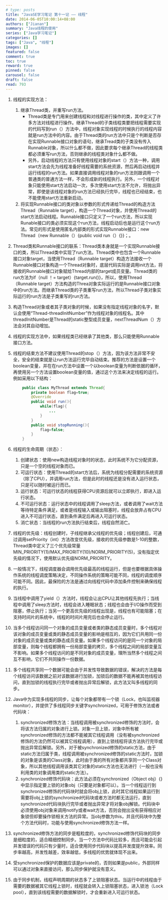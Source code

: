 ```yaml
---
# type: posts 
title: "JavaSE学习笔记 第十一记 —— 线程"
date: 2014-06-05T10:00:14+08:00
authors: ["Jianan"]
summary: "Java线程的使用"
series: ["Java学习笔记"]
categories: []
tags: ["Java", "线程"]
images: []
featured: false
comment: true
toc: true
reward: true
pinned: false
carousel: false
draft: false
read: 793
---
```


1. 线程的实现方法：
    1. 继承Thread类，并重写run方法。
        - Thread类是专门用来创建线程和对线程进行操作的类，其中定义了许多方法对线程进行操作。继承Thread的子类线程类要把线程需要实现的代码写到run（）方法中，线程对象实现线程的时候执行的线程内容就是run方法中的内容。由于Thread类的run方法中只是个判断是否存在实现Runnable接口对象的语句，继承Tread类的子类没有传入Runnable对象，所以什么都不做，因此要求每个继承Thread的线程类都必须重写run方法，否则继承的线程类对象什么都不做。
        - 另外，启动线程的方法只有使用线程对象的start（）方法一种，调用start方法会先为线程准备好线程需要的系统资源，然后再启动线程并运行线程的run方法。如果直接调用线程对象的run方法则跟调用一个普通类的普通方法一样，不会形成新的线程执行。另外，一个线程对象只能使用start方法启动一次，多次使用start方法不允许，将抛出异常，即使是该线程对象的run方法已经执行完毕，线程也已经结束，也不能使用start方法重新启动。
    2. 将实现Runnable接口的类对象以参数的形式传递给Thread的构造方法Thread（Runnable target），构造一个Thread对象，并使用Thread的start方法启动线程。Runnable接口只定义了一个run方法，所以实现Runable接口的类必须实现这个run方法，线程启动后也是运行这个run方法。常见的形式是使用匿名内部类的形式实现Runnable接口：new Thread（new Runnable（）{public void run（）{}}；。

2. Thread类和Runnable接口的联系：Thread类本身就是一个实现Runnable接口的类，所以Thread类中实现了run方法。Thread类中也包含一个Runnable接口对象target，当使用Thread（Runnable target）构造方法接收一个Runnable接口对象构造一个Thread对象时，底层代码实际是调用init方法，将接收的Runnable接口对象赋给Thread内部的target成员变量。Thread类的run方法为if（null ！= target）{target.run()}，所以，使用Thread（Runnable target）方法构造的Threa对象实际运行的是Runnable接口对象中的run方法。而继承Thread类的子类重写run方法，所以Thread子类对象实际运行的run方法是子类重写的run方法。

3. 构造Thread对象或者其子类对象的时候，如果没有指定线程对象的名字，默认会使用“Thread-threadInitNumber”作为线程对象的线程名。其中threadInitNumber是Thread的static整型成员变量，nextThreadNum（）方法会对其自动增加。

4. 线程的实现方法中，如果线程类已经继承了其他类，那么只能使用Runnable接口方法。

5. 线程的结束方法不建议使用Thread的stop（）方法，因为该方法非常不安全，安全的结束就是让run方法运行完毕自动结束。推荐的方法是设置一个boolean变量，并在在run方法中设置一个以boolean变量为判断依据的循环，再使用另一个方法设置boolean变量的值，通过这个方法来决定线程的运行。例如采用以下结构：
    ```java
        public class MyThread extends Thread{
            private boolean flag=true;
            @Override
            public void run(){
                while(flag){
                    ...
                }
            }
            public void stopRunning(){
                flag=false;
            }
        }
    ```
6. 线程的生命周期（状态）：
    1. 创建状态：使用new构造线程对象时的状态，此时系统不为它分配资源，只是一个空的线程对象而已。
    2. 可运行状态：使用Thread的start方法后，系统为线程分配需要的系统资源（除了CPU），并调用run方法，但是此时的线程还是没有进入运行状态，只是可以随时被运行而已。
    3. 运行状态：可运行状态的线程获得CPU资源后就可以立即执行，即进入运行状态。
    4. 不可运行状态：运行状态中的线程调用了sleep方法，或者调用了wait方法等待特定条件满足，或者是线程输入或输出阻塞时，线程会放弃占有CPU进入不可运行状态，直到条件满足后再进入可运行状态。
    5. 消亡状态：当线程的run方法执行结束后，线程自然消亡。

7. 线程的优先级：线程创建时，子线程继承父线程的优先级；线程创建后，可通过调用setPriority（int）方法改变优先级，接收的优先级参数是1-10的整数，Thread类中定义了三个优先级常量MIN_PRIORITY(1)/MAX_PRIORITY(10)/NORM_PRIORITY(5)，没有指定优先级的情况下，使用默认优先级NORM_PRIORITY。

8. 一般情况下，线程调度器会调用优先级最高的线程运行，但是也要根据具体操作系统的线程调度策略决定，不同操作系统的策略可能不同，线程的调度顺序可能不同。因此，最保险的方法是通过向线程代码中添加条件控制来确保线程的执行。

9. 当线程中调用了yield（）方法时，线程会让出CPU让其他线程先执行；当线程中调用了sleep方法时，线程会进入睡眠状态；线程也会由于I/O操作而受到阻塞，停止执行；当另一个更高优先级的线程出现是，线程也有可能阻塞；在支持时间片的系统中，线程的时间片用完后也会停止运行。

10. 当多个线程访问同一个对象的成员变量或者类的静态成员变量时，多个线程对该对象的成员变量或类的静态成员变量的影响是相互的，因为它们共用同一份对象的成员变量或类的静态成员变量。如果多个线程访问的是同一个对象的局部变量，则每个线程都拥有一份局部变量的拷贝，多个线程之间的局部变量互不影响。如果多个线程访问的是不同对象的成员变量，理所当然多个线程之间互不影响，它们不共同操作一份数据。

11. 多个线程共享同一个数据可能会由于并发性导致数据的错误，解决的方法是每个线程访问该数据之前对该数据进行加锁，加锁后的数据不能再被其他线程访问，直到加锁的线程执行完毕或者抛出异常后解锁，此方法又叫多线程的同步。

12. Java中为实现多线程的同步，让每个对象都带有一个锁（Lock，也叫监视器monitor），并提供了多线程同步关键字synchronized，可用于修饰方法或者代码块：
    1. synchronized修饰方法：当线程调用被synchronized修饰的方法时，会将该方法归属的对象进行上锁。对象一旦上锁，对象中所有被synchronized修饰的方法都不能被其它线程调用（没有被synchronized修饰的方法仍然可以被其它线程调用），直到上锁线程将该方法执行完毕或抛出异常后解锁。另外，对于被synchronized修饰的static方法，由于static方法归属于类，线程调用被synchronized修饰的static方法时，加锁的对象是该类的Class对象，此时由于类的所有对象都共享同一个Class对象，所以其他线程调用该类其它对象的static方法也无法进行（一般也没有利用类的对象调用类的static方法）。
    2. synchronized修饰代码块：此方法必须在synchronized（Object obj）{}中显示指定要上锁的对象obj（只要是对象都可以）。当一个线程运行到synchronized修饰的代码块时就会将obj上锁，此时其它线程如果运行到需要将obj上锁的synchronized代码块或者方法时都无法运行，直到synchronized代码块执行完毕或者抛出异常才将对象obj解锁。代码块中必须使用obj对象来调用notify或者wait方法，否则会抛出没有获得相应对象锁但却要操作锁相关方法的异常。当obj参数为this，并且代码块中为整个方法代码时，功能与使用synchronized修饰方法一样。

13. synchronized修饰方法的同步是粗粒度的，synchronized修饰代码块的同步是细粒度的，适合精细控制同步。当一个方法中代码比较多，而且可能会引起并发错误的代码只有少量时，适合使用同步代码块以提高并发度提升效率。同步率越高，并发性越差，效率越低，多线程的优势就体现不出来。

14. 受synchronized保护的数据应该是private的，否则如果是public，外部同样可以通过对象来直接访问，那么同步保护就没有意义。

15. 由于同步机制，线程声明周期的状态多了上锁阻塞状态。当运行中的线程由于需要的数据被其它线程上锁时，线程就会转入上锁阻塞状态，进入锁池（Lock pool），直到该线程需要的数据解锁时，才会重新进入可运行状态。
